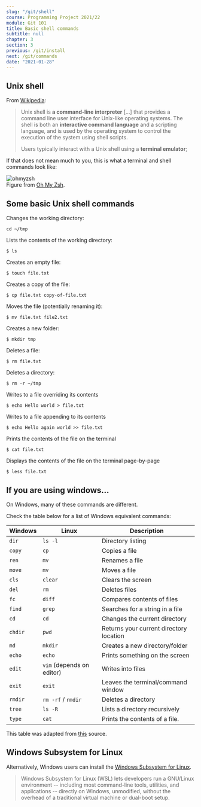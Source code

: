 ```yaml
---
slug: "/git/shell"
course: Programming Project 2021/22
module: Git 101
title: Basic shell commands
subtitle: null
chapter: 3
section: 3
previous: /git/install
next: /git/commands
date: "2021-01-28"
---
```


## Unix shell

From [Wikipedia](https://en.wikipedia.org/wiki/Unix_shell):

> Unix shell is **a command-line interpreter** [...] that provides a command line user interface for Unix-like operating systems. The shell is both an **interactive command language** and a scripting language, and is used by the operating system to control the execution of the system using shell scripts.
>
> Users typically interact with a Unix shell using a **terminal emulator**;

If that does not mean much to you, this is what a terminal and shell commands look like:

![ohmyzsh](https://ohmyz.sh/img/themes/nebirhos.jpg '#max-width=800px')  
Figure from [Oh My Zsh](https://ohmyz.sh/).

## Some basic Unix shell commands

Changes the working directory:

```command-line
cd ~/tmp
```

Lists the contents of the working directory:

```command-line
$ ls
```

Creates an empty file:

```command-line
$ touch file.txt
```

Creates a copy of the file:

```command-line
$ cp file.txt copy-of-file.txt
```

Moves the file (potentially renaming it):

```command-line
$ mv file.txt file2.txt
```

Creates a new folder:

```command-line
$ mkdir tmp
```

Deletes a file:

```command-line
$ rm file.txt
```

Deletes a directory:

```command-line
$ rm -r ~/tmp
```

Writes to a file overriding its contents

```command-line
$ echo Hello world > file.txt
```

Writes to a file appending to its contents

```command-line
$ echo Hello again world >> file.txt
```

Prints the contents of the file on the terminal

```command-line
$ cat file.txt
```

Displays the contents of the file on the terminal page-by-page

```command-line
$ less file.txt
```

## If you are using windows...

On Windows, many of these commands are different.

Check the table below for a list of Windows equivalent commands:
  
| Windows                       | Linux                        | Description                             |
|-------------------------------|------------------------------|-----------------------------------------|
| `dir`                           | `ls -l`                   | Directory listing                       |
| `copy`                          | `cp`                           | Copies a file                          |
| `ren`                           | `mv`                           | Renames a file                           |
| `move`                          | `mv`                           | Moves a file                           |
| `cls`                           | `clear`                        | Clears the screen                            |
| `del`                           | `rm`                           | Deletes files                           |
| `fc`                            | `diff`                         | Compares contents of files               |
| `find`                          | `grep`                         | Searches for a string in a file         |
| `cd`                            | `cd`                           | Changes the current directory           |
| `chdir`                         | `pwd`                          | Returns your current directory location |
| `md`                            | `mkdir`                        | Creates a new directory/folder          |
| `echo`                          | `echo`                         | Prints something on the screen          |
| `edit`                          | `vim` (depends on editor)      | Writes into files                       |
| `exit`                          | `exit`                         | Leaves the terminal/command window      |
| `rmdir`                         | `rm -rf` / `rmdir`             | Deletes a directory                     |
| `tree`                          | `ls -R`                        | Lists a directory recursively           |
| `type`                          | `cat`                          | Prints the contents of a file.          |

This table was adapted from [this](https://www.geeksforgeeks.org/linux-vs-windows-commands/) source.

## Windows Subsystem for Linux

Alternatively, Windows users can install the [Windows Subsystem for Linux](https://docs.microsoft.com/en-us/windows/wsl/install).

> Windows Subsystem for Linux (WSL) lets developers run a GNU/Linux environment -- including most command-line tools, utilities, and applications -- directly on Windows, unmodified, without the overhead of a traditional virtual machine or dual-boot setup.
